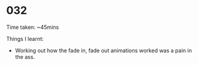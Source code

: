 # 032

Time taken: ~45mins

Things I learnt:

* Working out how the fade in, fade out animations worked was a pain
in the ass.
